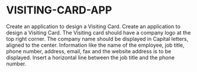 # VISITING-CARD-APP
Create an application to design a Visiting Card. 
Create an application to design a Visiting Card. The Visiting card should have a company logo at
the top right corner. The company name should be displayed in Capital letters, aligned to the
center. Information like the name of the employee, job title, phone number, address, email, fax
and the website address is to be displayed. Insert a horizontal line between the job title and the
phone number.

